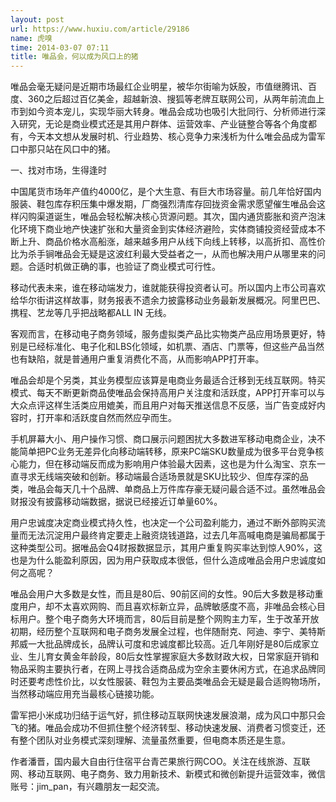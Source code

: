 ```yaml
---
layout: post
url: https://www.huxiu.com/article/29186
name: 虎嗅
time: 2014-03-07 07:11
title: 唯品会，何以成为风口上的猪
---
```

唯品会毫无疑问是近期市场最红企业明星，被华尔街喻为妖股，市值继腾讯、百度、360之后超过百亿美金，超越新浪、搜狐等老牌互联网公司，从两年前流血上市到如今资本宠儿，实现华丽大转身。唯品会成功也吸引大批同行、分析师进行深入研究，无论是商业模式还是其用户群体、运营效率、产业链整合等各个角度都有，今天本文想从发展时机、行业趋势、核心竞争力来浅析为什么唯会品成为雷军口中那只站在风口中的猪。

一、找对市场，生得逢时

中国尾货市场年产值约4000亿，是个大生意、有巨大市场容量。前几年恰好国内服装、鞋包库存积压集中爆发期，厂商强烈清库存回拢资金需求愿望催生唯品会这样闪购渠道诞生，唯品会轻松解决核心货源问题。其次，国内通货膨胀和资产泡沫化环境下商业地产快速扩张和大量资金到实体经济避险，实体商铺投资经营成本不断上升、商品价格水高船涨，越来越多用户从线下向线上转移，以高折扣、高性价比为杀手锏唯品会无疑是这波红利最大受益者之一，从而也解决用户从哪里来的问题。合适时机做正确的事，也验证了商业模式可行性。

移动代表未来，谁在移动端发力，谁就能获得投资者认可。所以国内上市公司喜欢给华尔街讲这样故事，财务报表不遗余力披露移动业务最新发展概况。阿里巴巴、携程、艺龙等几乎把战略都ALL IN 无线。

客观而言，在移动电子商务领域，服务虚拟类产品比实物类产品应用场景更好，特别是已经标准化、电子化和LBS化领域，如机票、酒店、门票等，但这些产品当然也有缺陷，就是普通用户重复消费化不高，从而影响APP打开率。

唯品会却是个另类，其业务模型应该算是电商业务最适合迁移到无线互联网。特买模式、每天不断更新商品使唯品会保持高用户关注度和活跃度，APP打开率可以与大众点评这样生活类应用媲美，而且用户对每天推送信息不反感，当广告变成好内容时，打开率和活跃度自然而然应孕而生。

手机屏幕大小、用户操作习惯、商口展示问题困扰大多数进军移动电商企业，决不能简单把PC业务无差异化向移动端转移，原来PC端SKU数量成为很多平台竞争核心能力，但在移动端反而成为影响用户体验最大因素，这也是为什么淘宝、京东一直寻求无线端突破和创新。移动端最合适场景就是SKU比较少、但库存深的品类，唯品会每天几十个品牌、单商品上万件库存豪无疑问最合适不过。虽然唯品会财报没有披露移动端数据，据说已经接近订单量60%。

用户忠诚度决定商业模式持久性，也决定一个公司盈利能力，通过不断外部购买流量而无法沉淀用户最终肯定要走上融资烧钱道路，过去几年高喊电商是骗局都属于这种类型公司。据唯品会Q4财报数据显示，其用户重复购买率达到惊人90%，这也是为什么能盈利原因，因为用户获取成本很低，但什么造成唯品会用户忠诚度如何之高呢？

唯品会用户大多数是女性，而且是80后、90前区间的女性。90后大多数是移动重度用户，却不太喜欢网购、而且喜欢标新立异，品牌敏感度不高，非唯品会核心目标用户。整个电子商务大环境而言，80后目前是整个网购主力军，生于改革开放初期，经历整个互联网和电子商务发展全过程，也伴随耐克、阿迪、李宁、美特斯邦威一大批品牌成长，品牌认可度和忠诚度都比较高。近几年刚好是80后成家立业、生儿育女黄金年龄段，80后女性掌握家庭大多数财政大权，日常家庭开销和物品采购主要执行者，在网上寻找合适商品成为空余主要休闲方式，在追求品牌同时还要考虑性价比，以女性服装、鞋包为主要品类唯品会无疑是最合适购物场所，当然移动端应用充当最核心链接功能。

雷军把小米成功归结于运气好，抓住移动互联网快速发展浪潮，成为风口中那只会飞的猪。唯品会成功不但抓住整个经济转型、移动快速发展、消费者习惯变迁，还有整个团队对业务模式深刻理解、流量虽然重要，但电商本质还是生意。

作者潘晋，国内最大自由行住宿平台青芒果旅行网COO。关注在线旅游、互联网、移动互联网、电子商务、致力用新技术、新模式和微创新提升运营效率，微信账号：jim_pan，有兴趣朋友一起交流。

